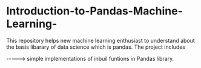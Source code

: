 # Introduction-to-Pandas-Machine-Learning-

This repository helps new machine learning enthusiast to understand about the basis libarary of data science which is pandas.
The project includes

-----> simple implementations of inbuil funtions in Pandas library.
